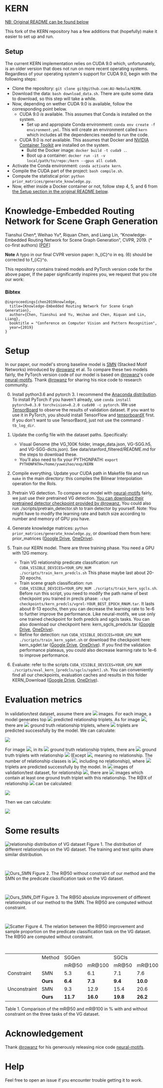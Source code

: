 # KERN

[NB: Original README can be found below](#knowledge-embedded-routing-network-for-scene-graph-generation)

This fork of the KERN repository has a few additions that (hopefully) make it easier to set up and run.

## Setup
The current KERN implementation relies on CUDA 9.0 which, unfortunately, is an older version that does not run on more recent operating systems.
Regardless of your operating system's support for CUDA 9.0, begin with the following steps:
 * Clone the repository: `git clone git@github.com:AU-Nebula/KERN`.
 * Download the data: `bash download_data.sh`. There are quite some data to download, so this step will take a while.
 * Now, depending on wether CUDA 9.0 is available, follow the corresponding point below.
   * CUDA 9.0 _is_ available. This assumes that Conda is installed on the system.
     * Set up and appropiate Conda environment: `conda env create -f environment.yml`. This will create an environment called `kern` which includes all the dependencies needed to run the code.
   * CUDA 9.0 is _not_ available. This assumes that Docker and [NVIDIA Container Toolkit](https://docs.nvidia.com/datacenter/cloud-native/container-toolkit/install-guide.html#docker) are installed on the system.
     * Build the Docker image: `docker build -t cuda9 .`.
     * Boot up a container: `docker run -it -v local/path/to/repo:/kern --gpus all cuda9`.
 * Activate the Conda environment: `conda activate kern`.
 * Compile the CUDA part of the project: `bash compile.sh`.
 * Compute the statistical prior: `python prior_matrices/generate_knowledge.py`.
 * Now, either inside a Docker container or not, follow step 4, 5, and 6 from [the Setup section in the original README below](#setup-1).

# Knowledge-Embedded Routing Network for Scene Graph Generation
Tianshui Chen*, Weihao Yu*, Riquan Chen, and Liang Lin, “Knowledge-Embedded Routing Network for Scene Graph Generation”, CVPR, 2019. (* co-first authors) [[PDF](http://whyu.me/pdf/CVPR2019_KERN.pdf)]

**Note** A typo in our final CVPR version paper: h_{iC}^o in eq. (6) should be corrected to f_{iC}^o.

This repository contains trained models and PyTorch version code for the above paper, If the paper significantly inspires you, we request that you cite our work:

### Bibtex

```
@inproceedings{chen2019knowledge,
  title={Knowledge-Embedded Routing Network for Scene Graph Generation},
  author={Chen, Tianshui and Yu, Weihao and Chen, Riquan and Lin, Liang},
  booktitle = "Conference on Computer Vision and Pattern Recognition",
  year={2019}
}
```
# Setup
In our paper, our model's strong baseline model is [SMN](https://arxiv.org/abs/1711.06640) (Stacked Motif Networks) introduced by [@rowanz](https://github.com/rowanz) et al. To compare these two models fairly, the PyTorch version code of our model is based on [@rowanz](https://github.com/rowanz)'s code [neural-motifs](https://github.com/rowanz/neural-motifs). Thank [@rowanz](https://github.com/rowanz) for sharing his nice code to research community.

0. Install python3.6 and pytorch 3. I recommend the [Anaconda distribution](https://repo.continuum.io/archive/). To install PyTorch if you haven't already, use
 ```conda install pytorch=0.3.0 torchvision=0.2.0 cuda90 -c pytorch```.
 We use [TensorBoard](https://www.tensorflow.org/guide/summaries_and_tensorboard) to observe the results of validation dataset. If you want to use it in PyTorch, you should install TensorFlow and [tensorboardX](https://github.com/lanpa/tensorboardX) first. If you don't want to use TensorBaord, just not use the command ```-tb_log_dir```.
 
1. Update the config file with the dataset paths. Specifically:
    - Visual Genome (the VG_100K folder, image_data.json, VG-SGG.h5, and VG-SGG-dicts.json). See data/stanford_filtered/README.md for the steps to download these.
    - You'll also need to fix your PYTHONPATH: `export PYTHONPATH=/home/yuweihao/exp/KERN`

2. Compile everything. Update your CUDA path in Makefile file and run `make` in the main directory: this compiles the Bilinear Interpolation operation for the RoIs.

3. Pretrain VG detection. To compare our model with [neural-motifs](https://github.com/rowanz/neural-motifs) fairly, we just use their pretrained VG detection. [You can download their pretrained detector checkpoint provided by @rowanz.](https://drive.google.com/open?id=11zKRr2OF5oclFL47kjFYBOxScotQzArX) 
You could also run ./scripts/pretrain_detector.sh to train detector by yourself. Note: You might have to modify the learning rate and batch size according to number and memory of GPU you have.

4. Generate knowledge matrices: ```python prior_matrices/generate_knowledge.py```, or download them from here: prior_matrices (<a href="https://drive.google.com/open?id=1Tg4CtK8Y1JkSsuaLWIqwzIrp6VXd11JP" target="_blank">Google Drive</a>, <a href="https://1drv.ms/f/s!ArFSFaZzVErwgUNM6nitaMleGkxW" target="_blank">OneDrive</a>).

5. Train our KERN model. There are three training phase. You need a GPU with 12G memory. 
    - Train VG relationship predicate classification: run ```CUDA_VISIBLE_DEVICES=YOUR_GPU_NUM ./scripts/train_kern_predcls.sh``` 
    This phase maybe last about 20-30 epochs. 
    - Train scene graph classification: run ```CUDA_VISIBLE_DEVICES=YOUR_GPU_NUM ./scripts/train_kern_sgcls.sh```. Before run this script, you need to modify the path name of best checkpoint you trained in precls phase: ```-ckpt checkpoints/kern_predcls/vgrel-YOUR_BEST_EPOCH_RNUM.tar```. It lasts about 8-13 epochs, then you can decrease the learning rate to 1e-6 to further improve the performance. Like neural-motifs, we use only one trained checkpoint for both predcls and sgcls tasks. You can also download our checkpoint here: kern_sgcls_predcls.tar (<a href="https://drive.google.com/open?id=1F2WBSGRHmJD9K1LT8ImkGOCuZraood21" target="_blank">Google Drive</a>, <a href="https://1drv.ms/f/s!ArFSFaZzVErwgUKVN85N17rMEXME" target="_blank">OneDrive</a>).
    - Refine for detection: run ```CUDA_VISIBLE_DEVICES=YOUR_GPU_NUM ./scripts/train_kern_sgdet.sh``` or download the checkpoint here: kern_sgdet.tar (<a href="https://drive.google.com/open?id=1hAx4MpMiwofABQi9H6_Jb0Qjp016JX7T" target="_blank">Google Drive</a>, <a href="https://1drv.ms/f/s!ArFSFaZzVErwgUKVN85N17rMEXME" target="_blank">OneDrive</a>). If you find the validation performance plateaus, you could also decrease learning rate to 1e-6 to improve performance. 

6. Evaluate: refer to the scripts ```CUDA_VISIBLE_DEVICES=YOUR_GPU_NUM ./scripts/eval_kern_[predcls/sgcls/sgdet].sh```. You can conveniently find all our checkpoints, evaluation caches and results in this folder KERN_Download (<a href="https://drive.google.com/open?id=1yCQfZRCt6UF-C-jSq78NaF9IUyNplLFx" target="_blank">Google Drive</a>, <a href="https://1drv.ms/f/s!ArFSFaZzVErwgT_SvqLZ3sv5XDu-" target="_blank">OneDrive</a>).



# Evaluation metrics
In validation/test dataset, assume there are <img src="https://render.githubusercontent.com/render/math?math=Y" />  images. For each image, a model generates top <img src="https://render.githubusercontent.com/render/math?math=X" /> predicted relationship triplets. As for image <img src="https://render.githubusercontent.com/render/math?math=I_{y}" />, there are <img src="https://render.githubusercontent.com/render/math?math=G_{y}" /> ground truth relationship triplets, where <img src="https://render.githubusercontent.com/render/math?math=T_{y}^{X}" /> triplets are predicted successfully by the model. We can calculate:


<img src="https://latex.codecogs.com/gif.latex?R@X=\frac{1}{Y}\sum_{y=1}^{Y}\frac{T_{y}^{X}}{G_{y}}." />


For image <img src="https://render.githubusercontent.com/render/math?math=I_{y}" />, in its <img src="https://render.githubusercontent.com/render/math?math=G_{y}" /> ground truth relationship triplets, there are <img src="https://render.githubusercontent.com/render/math?math=G_{yk}" /> ground truth triplets with relationship <img src="https://render.githubusercontent.com/render/math?math=k" /> (Except <img src="https://render.githubusercontent.com/render/math?math=k=1" />, meaning no relationship. The number of relationship classes is <img src="https://render.githubusercontent.com/render/math?math=K" />, including no relationship), where <img src="https://render.githubusercontent.com/render/math?math=T_{yk}^X" /> triplets are predicted successfully by the model. In <img src="https://render.githubusercontent.com/render/math?math=Y" /> images of validation/test dataset, for relationship <img src="https://render.githubusercontent.com/render/math?math=k" />, there are <img src="https://render.githubusercontent.com/render/math?math=Y_{k}" /> images which contain at least one ground truth triplet with this relationship. The R@X of relationship <img src="https://render.githubusercontent.com/render/math?math=k" /> can be calculated:


<img src="https://latex.codecogs.com/gif.latex?R@X_k=\frac{1}{Y_k}\sum_{y=1,G_{yk}\neq0}^{Y}\frac{T_{yk}^X}{G_{yk}}." />



Then we can calculate:

<img src="https://latex.codecogs.com/gif.latex?mR@X=\frac{1}{K-1}\sum_{k=2}^{K}R@X_k." />


# Some results
![relationship distribution of VG dataset](https://raw.githubusercontent.com/yuweihao/misc/master/kern/charts/relationship_distribution.jpg)
Figure 1. The distribution of different relationships on the VG dataset. The training and test splits share similar distribution.

<br>

![Ours_SMN](https://raw.githubusercontent.com/yuweihao/misc/master/kern/charts/ours_smn.jpg)
Figure 2. The R@50 without constraint of our method and the SMN on the predicate classification task on the VG dataset.

<br>

![Ours_SMN_Diff](https://raw.githubusercontent.com/yuweihao/misc/master/kern/charts/ours_smn_diff.jpg)
Figure 3. The R@50 absolute improvement of different relationships of our method to the SMN. The R@50 are computed without constraint.

<br>

![Scatter](https://raw.githubusercontent.com/yuweihao/misc/master/kern/charts/scatter.jpg)
Figure 4. The relation between the R@50 improvement and sample proportion on the predicate classification task on the VG dataset. The R@50 are computed without constraint.

<br>


<table>
   <tr>
      <td></td>
      <td>Method</td>
      <td>SGGen</td>
      <td></td>
      <td>SGCls</td>
      <td></td>
      <td>PredCls</td>
      <td></td>
      <td>Mean</td>
      <td>Relative</td>
   </tr>
   <tr>
      <td></td>
      <td></td>
      <td>mR@50</td>
      <td>mR@100</td>
      <td>mR@50</td>
      <td>mR@100</td>
      <td>mR@50</td>
      <td>mR@100</td>
      <td></td>
      <td>improvement</td>
   </tr>
   <tr>
      <td>Constraint</td>
      <td>SMN</td>
      <td>5.3</td>
      <td>6.1</td>
      <td>7.1</td>
      <td>7.6</td>
      <td>13.3</td>
      <td>14.4</td>
      <td>9.0</td>
      <td></td>
   </tr>
   <tr>
      <td></td>
      <td><strong>Ours</strong></td>
      <td><strong>6.4</strong></td>
      <td><strong>7.3</strong></td>
      <td><strong>9.4</strong></td>
      <td><strong>10.0</strong></td>
      <td><strong>17.7</strong></td>
      <td><strong>19.2</strong></td>
      <td><strong>11.7</strong></td>
      <td><strong>↑ 30.0%</strong></td>
   </tr>
   <tr>
      <td>Unconstraint</td>
      <td>SMN</td>
      <td>9.3</td>
      <td>12.9</td>
      <td>15.4</td>
      <td>20.6</td>
      <td>27.5</td>
      <td>37.9</td>
      <td>20.6</td>
      <td></td>
   </tr>
   <tr>
      <td></td>
      <td><strong>Ours</strong></td>
      <td><strong>11.7</strong></td>
      <td><strong>16.0</strong></td>
      <td><strong>19.8</strong></td>
      <td><strong>26.2</strong></td>
      <td><strong>36.3</strong></td>
      <td><strong>49.0</strong></td>
      <td><strong>26.5</strong></td>
      <td><strong>↑ 28.6%</strong></td>
   </tr>
</table>
Table 1. Comparison of the mR@50 and mR@100 in % with and without constraint on the three tasks of the VG dataset.







# Acknowledgement
Thank [@rowanz](https://github.com/rowanz) for his generously releasing nice code [neural-motifs](https://github.com/rowanz/neural-motifs).






# Help

Feel free to open an issue if you encounter trouble getting it to work.




